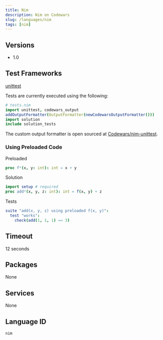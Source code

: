 ```yaml
---
title: Nim
description: Nim on Codewars
slug: /languages/nim
tags: [nim]
---
```



## Versions

- 1.0

## Test Frameworks

[unittest](https://nim-lang.org/docs/unittest.html)

Tests are currently executed using the following:
```nim
# tests.nim
import unittest, codewars_output
addOutputFormatter(OutputFormatter(newCodewarsOutputFormatter()))
import solution
include solution_tests
```

The custom output formatter is open sourced at [Codewars/nim-unittest](https://github.com/Codewars/nim-unittest).

### Using Preloaded Code

Preloaded
```nim
proc f*(x, y: int): int = x + y
```

Solution
```nim
import setup # required
proc add*(x, y, z: int): int = f(x, y) + z
```

Tests
```nim
suite "add(x, y, z) using preloaded f(x, y)":
  test "works":
    check(add(1, 1, 1) == 3)
```

## Timeout
12 seconds
## Packages
None
## Services
None
## Language ID
`nim`
